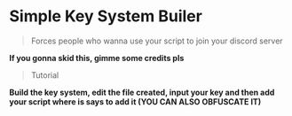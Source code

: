 # Simple Key System Builer
> Forces people who wanna use your script to join your discord server

**If you gonna skid this, gimme some credits pls**

> Tutorial

**Build the key system, edit the file created, input your key and then add your script where is says to add it (YOU CAN ALSO OBFUSCATE IT)**
